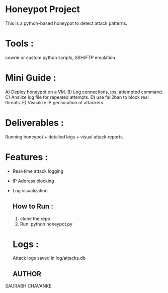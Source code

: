 # Honeypot Project

This is a python-based honeypot to detect attack patterns.

# Tools :

cowrie or custom python scripts, SSH/FTP emulation.

# Mini Guide :

A) Deploy honeypot on a VM.
B) Log connections, ips, attempted command.
C) Analize log file for repeated attempts.
D) use fail2ban to block real threats.
E) Visualize IP geolocation of attackers.

# Deliverables :
Running honeypot + detailed logs + visual attack reports.


# Features :
- Real-time attack logging
- IP Address blocking
- Log visualization

  ## How to Run :
  1. clone the repo
  2. Run: python honeypot.py

  # Logs :
  Attack logs saved in log/attacks.db


  ## AUTHOR ##

SAURABH CHAVANKE